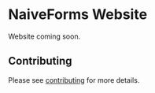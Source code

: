 # NaiveForms Website

Website coming soon.

## Contributing

Please see [contributing](CONTRIBUTING.md) for more details.